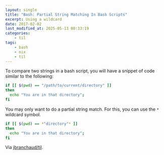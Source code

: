 ```yaml
---
layout: single
title: "Bash: Partial String Matching In Bash Scripts"
excerpt: Using a wildcard
date: 2017-02-02
last_modified_at: 2025-05-13 00:33:19
categories:
    - til
tags:
    - bash
    - nix
    - til
---
```


To compare two strings in a bash script, you will have a snippet of code
similar to the following:

```bash
if [[ $(pwd) == "/path/to/current/directory" ]]
then
  echo "You are in that directory";
fi
```

You may only want to do a partial string match. For this, you can use the
`*` wildcard symbol.

```bash
if [[ $(pwd) == *"directory"* ]]
then
  echo "You are in that directory";
fi
```

Via [jbranchaud/til](https://github.com/jbranchaud/til).
